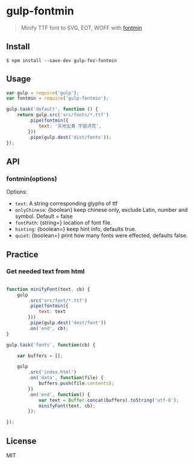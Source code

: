 # gulp-fontmin

> Minify TTF font to SVG, EOT, WOFF with [fontmin](https://github.com/ecomfe/fontmin)

## Install

```
$ npm install --save-dev gulp-fez-fontmin
```

## Usage

```js
var gulp = require('gulp');
var fontmin = require('gulp-fontmin');

gulp.task('default', function () {
    return gulp.src('src/fonts/*.ttf')
        .pipe(fontmin({
            text: '天地玄黄 宇宙洪荒',
        }))
        .pipe(gulp.dest('dist/fonts'));
});
```


## API

### fontmin(options)

Options:

* `text`: A string corresponding glyphs of ttf
* `onlyChinese`: {boolean} keep chinese only, exclude Latin, number and symbol. Default = false
* `fontPath`: {string=} location of font file.
* `hinting`: {boolean=} keep hint info, defaults true.
* `quiet`: {boolean=} print how many fonts were effected, defaults false.


## Practice

### Get needed text from html

```js

function minifyFont(text, cb) {
    gulp
        .src('src/font/*.ttf')
        .pipe(fontmin({
            text: text
        }))
        .pipe(gulp.dest('dest/font'))
        .on('end', cb);
}

gulp.task('fonts', function(cb) {

    var buffers = [];

    gulp
        .src('index.html')
        .on('data', function(file) {
            buffers.push(file.contents);
        })
        .on('end', function() {
            var text = Buffer.concat(buffers).toString('utf-8');
            minifyFont(text, cb);
        });

});
```

## License

MIT
